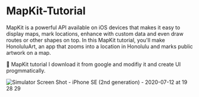 # MapKit-Tutorial

MapKit is a powerful API available on iOS devices that makes it easy to display maps, mark locations, enhance with custom data and even draw routes or other shapes on top. In this MapKit tutorial, you'll make HonoluluArt, an app that zooms into a location in Honolulu and marks public artwork on a map.

🔘 MapKit tutorial I download it from google and modifiy it and create UI progmmatically.

![Simulator Screen Shot - iPhone SE (2nd generation) - 2020-07-12 at 19 28 29](https://user-images.githubusercontent.com/46062128/87266180-79b1be00-c479-11ea-9cd8-5888466d8737.png)
